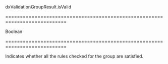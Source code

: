 <!--id-->dxValidationGroupResult.isValid<!--/id-->
===========================================================================
<!--type-->Boolean<!--/type-->
===========================================================================

<!--shortDescription-->
Indicates whether all the rules checked for the group are satisfied.
<!--/shortDescription-->

<!--fullDescription-->

<!--/fullDescription-->